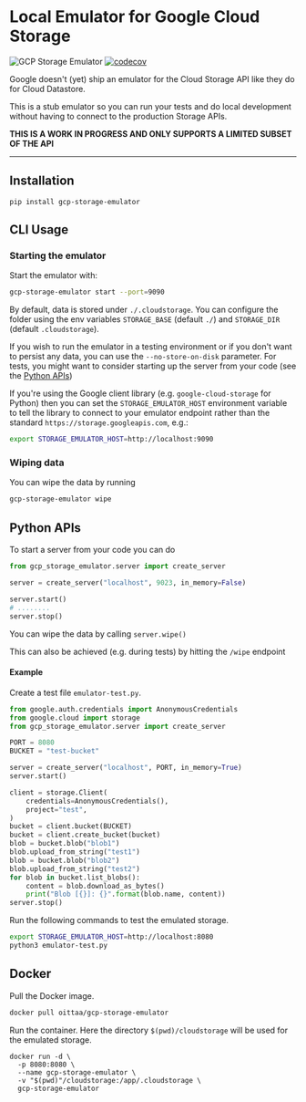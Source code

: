# Local Emulator for Google Cloud Storage

![GCP Storage Emulator](https://github.com/oittaa/gcp-storage-emulator/workflows/GCP%20Storage%20Emulator/badge.svg)
[![codecov](https://codecov.io/gh/oittaa/gcp-storage-emulator/branch/main/graph/badge.svg?token=GpiSgoXsGL)](https://codecov.io/gh/oittaa/gcp-storage-emulator)

Google doesn't (yet) ship an emulator for the Cloud Storage API like they do for
Cloud Datastore.

This is a stub emulator so you can run your tests and do local development without
having to connect to the production Storage APIs.


**THIS IS A WORK IN PROGRESS AND ONLY SUPPORTS A LIMITED SUBSET OF THE API**

---

## Installation

`pip install gcp-storage-emulator`


## CLI Usage


### Starting the emulator
Start the emulator with:

```bash
gcp-storage-emulator start --port=9090
```

By default, data is stored under `./.cloudstorage`. You can configure the folder using the env variables `STORAGE_BASE` (default `./`) and `STORAGE_DIR` (default `.cloudstorage`).

If you wish to run the emulator in a testing environment or if you don't want to persist any data, you can use the `--no-store-on-disk` parameter. For tests, you might want to consider starting up the server from your code (see the [Python APIs](#python-apis))

If you're using the Google client library (e.g. `google-cloud-storage` for Python) then you can set the `STORAGE_EMULATOR_HOST` environment variable to tell the library to connect to your emulator endpoint rather than the standard `https://storage.googleapis.com`, e.g.:

```bash
export STORAGE_EMULATOR_HOST=http://localhost:9090
```


### Wiping data

You can wipe the data by running

```bash
gcp-storage-emulator wipe
```

## Python APIs

To start a server from your code you can do

```python
from gcp_storage_emulator.server import create_server

server = create_server("localhost", 9023, in_memory=False)

server.start()
# ........
server.stop()
```

You can wipe the data by calling `server.wipe()`

This can also be achieved (e.g. during tests) by hitting the `/wipe` endpoint

#### Example

Create a test file `emulator-test.py`.

```python
from google.auth.credentials import AnonymousCredentials
from google.cloud import storage
from gcp_storage_emulator.server import create_server

PORT = 8080
BUCKET = "test-bucket"

server = create_server("localhost", PORT, in_memory=True)
server.start()

client = storage.Client(
    credentials=AnonymousCredentials(),
    project="test",
)
bucket = client.bucket(BUCKET)
bucket = client.create_bucket(bucket)
blob = bucket.blob("blob1")
blob.upload_from_string("test1")
blob = bucket.blob("blob2")
blob.upload_from_string("test2")
for blob in bucket.list_blobs():
    content = blob.download_as_bytes()
    print("Blob [{}]: {}".format(blob.name, content))
server.stop()
```

Run the following commands to test the emulated storage.

```bash
export STORAGE_EMULATOR_HOST=http://localhost:8080
python3 emulator-test.py
```


## Docker

Pull the Docker image.

```bash
docker pull oittaa/gcp-storage-emulator
```

Run the container. Here the directory `$(pwd)/cloudstorage` will be used for the emulated storage.

```
docker run -d \
  -p 8080:8080 \
  --name gcp-storage-emulator \
  -v "$(pwd)"/cloudstorage:/app/.cloudstorage \
  gcp-storage-emulator
```
